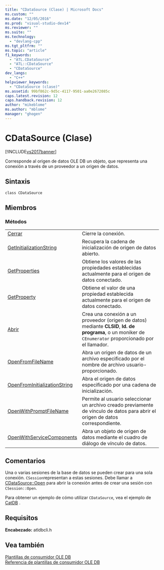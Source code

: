 ```yaml
---
title: "CDataSource (Clase) | Microsoft Docs"
ms.custom: ""
ms.date: "12/05/2016"
ms.prod: "visual-studio-dev14"
ms.reviewer: ""
ms.suite: ""
ms.technology: 
  - "devlang-cpp"
ms.tgt_pltfrm: ""
ms.topic: "article"
f1_keywords: 
  - "ATL.CDataSource"
  - "ATL::CDataSource"
  - "CDataSource"
dev_langs: 
  - "C++"
helpviewer_keywords: 
  - "CDataSource (clase)"
ms.assetid: 99bf862c-9d5c-4117-9501-aa0e2672085c
caps.latest.revision: 12
caps.handback.revision: 12
author: "mikeblome"
ms.author: "mblome"
manager: "ghogen"
---
```

# CDataSource (Clase)
[!INCLUDE[vs2017banner](../../assembler/inline/includes/vs2017banner.md)]

Corresponde al origen de datos OLE DB un objeto, que representa una conexión a través de un proveedor a un origen de datos.  
  
## Sintaxis  
  
```  
class CDataSource  
```  
  
## Miembros  
  
### Métodos  
  
|||  
|-|-|  
|[Cerrar](../../data/oledb/cdatasource-close.md)|Cierre la conexión.|  
|[GetInitializationString](../../data/oledb/cdatasource-getinitializationstring.md)|Recupera la cadena de inicialización de origen de datos abierto.|  
|[GetProperties](../../data/oledb/cdatasource-getproperties.md)|Obtiene los valores de las propiedades establecidas actualmente para el origen de datos conectado.|  
|[GetProperty](../../data/oledb/cdatasource-getproperty.md)|Obtiene el valor de una propiedad establecida actualmente para el origen de datos conectado.|  
|[Abrir](../../data/oledb/cdatasource-open.md)|Crea una conexión a un proveedor \(origen de datos\) mediante **CLSID**, **Id. de programa**, o un moniker de `CEnumerator` proporcionado por el llamador.|  
|[OpenFromFileName](../../data/oledb/cdatasource-openfromfilename.md)|Abra un origen de datos de un archivo especificado por el nombre de archivo usuario\- proporcionado.|  
|[OpenFromInitializationString](../../data/oledb/cdatasource-openfrominitializationstring.md)|Abra el origen de datos especificado por una cadena de inicialización.|  
|[OpenWithPromptFileName](../../data/oledb/cdatasource-openwithpromptfilename.md)|Permite al usuario seleccionar un archivo creado previamente de vínculo de datos para abrir el origen de datos correspondiente.|  
|[OpenWithServiceComponents](../../data/oledb/cdatasource-openwithservicecomponents.md)|Abra un objeto de origen de datos mediante el cuadro de diálogo de vínculo de datos.|  
  
## Comentarios  
 Una o varias sesiones de la base de datos se pueden crear para una sola conexión.  `CSession`representan a estas sesiones.  Debe llamar a [CDataSource::Open](../../data/oledb/cdatasource-open.md) para abrir la conexión antes de crear una sesión con `CSession::Open`.  
  
 Para obtener un ejemplo de cómo utilizar `CDataSource`, vea el ejemplo de [CatDB](../../top/visual-cpp-samples.md) .  
  
## Requisitos  
 **Encabezado:** atldbcli.h  
  
## Vea también  
 [Plantillas de consumidor OLE DB](../../data/oledb/ole-db-consumer-templates-cpp.md)   
 [Referencia de plantillas de consumidor OLE DB](../../data/oledb/ole-db-consumer-templates-reference.md)